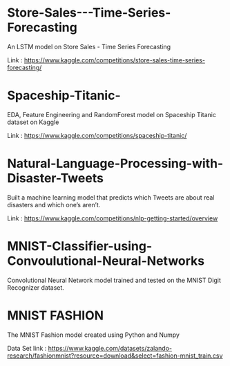 # Store-Sales---Time-Series-Forecasting
An LSTM model on Store Sales - Time Series Forecasting

Link : https://www.kaggle.com/competitions/store-sales-time-series-forecasting/

# Spaceship-Titanic-
EDA, Feature Engineering and RandomForest model on Spaceship Titanic dataset on Kaggle

Link : https://www.kaggle.com/competitions/spaceship-titanic/

# Natural-Language-Processing-with-Disaster-Tweets
Built a machine learning model that predicts which Tweets are about real disasters and which one’s aren’t.

Link : https://www.kaggle.com/competitions/nlp-getting-started/overview

# MNIST-Classifier-using-Convoulutional-Neural-Networks


Convolutional Neural Network model trained and tested on the MNIST Digit Recognizer dataset.

# MNIST FASHION

The MNIST Fashion model created using Python and Numpy

Data Set link : https://www.kaggle.com/datasets/zalando-research/fashionmnist?resource=download&select=fashion-mnist_train.csv
